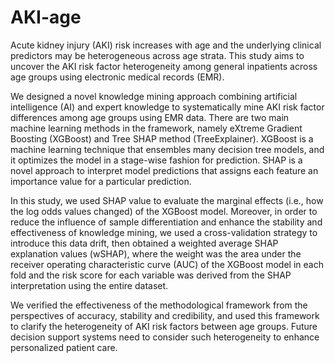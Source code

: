 # AKI-age
Acute kidney injury (AKI) risk increases with age and the underlying clinical predictors may be heterogeneous across age strata. 
This study aims to uncover the AKI risk factor heterogeneity among general inpatients across age groups using electronic medical records (EMR). 

We designed a novel knowledge mining approach combining artificial intelligence (AI) and expert knowledge to systematically mine AKI risk factor differences among age groups using EMR data. There are two main machine learning methods in the framework, namely eXtreme Gradient Boosting (XGBoost) and Tree SHAP method (TreeExplainer). XGBoost is a machine learning technique that ensembles many decision tree models, and it optimizes the model in a stage-wise fashion for prediction. SHAP is a novel approach to interpret model predictions that assigns each feature an importance value for a particular prediction.

In this study, we used SHAP value to evaluate the marginal effects (i.e., how the log odds values changed) of the XGBoost model. Moreover, in order to reduce the influence of sample differentiation and enhance the stability and effectiveness of knowledge mining, we used a cross-validation strategy to introduce this data drift, then obtained a weighted average SHAP explanation values (wSHAP), where the weight was the area under the receiver operating characteristic curve (AUC) of the XGBoost model in each fold and the risk score for each variable was derived from the SHAP interpretation using the entire dataset.

We verified the effectiveness of the methodological framework from the perspectives of accuracy, stability and credibility, and used this framework to clarify the heterogeneity of AKI risk factors between age groups. Future decision support systems need to consider such heterogeneity to enhance personalized patient care.
